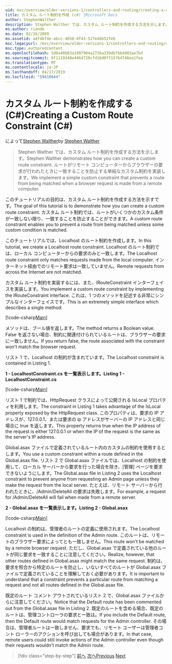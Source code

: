 ```yaml
---
uid: mvc/overview/older-versions-1/controllers-and-routing/creating-a-custom-route-constraint-cs
title: カスタム ルート制約を作成 (c#) |Microsoft Docs
author: StephenWalther
description: Stephen Walther では、カスタム ルート制約を作成する方法を示します。 単純な実装のルートがされたりすることを防止するカスタムの制約に一致する w.
ms.author: riande
ms.date: 02/16/2009
ms.assetid: a4f4bf4e-abcc-4650-8f43-527e48b52fe6
msc.legacyurl: /mvc/overview/older-versions-1/controllers-and-routing/creating-a-custom-route-constraint-cs
msc.type: authoredcontent
ms.openlocfilehash: 5d8a40b03a1997904a2736a339dbf6b4003ae7bd
ms.sourcegitcommit: 0f1119340e4464720cfd16d0ff15764746ea1fea
ms.translationtype: MT
ms.contentlocale: ja-JP
ms.lasthandoff: 04/17/2019
ms.locfileid: "59410644"
---
```

# <a name="creating-a-custom-route-constraint-c"></a><span data-ttu-id="da422-104">カスタム ルート制約を作成する (C#)</span><span class="sxs-lookup"><span data-stu-id="da422-104">Creating a Custom Route Constraint (C#)</span></span>

<span data-ttu-id="da422-105">によって[Stephen Walther](https://github.com/StephenWalther)</span><span class="sxs-lookup"><span data-stu-id="da422-105">by [Stephen Walther](https://github.com/StephenWalther)</span></span>

> <span data-ttu-id="da422-106">Stephen Walther では、カスタム ルート制約を作成する方法を示します。</span><span class="sxs-lookup"><span data-stu-id="da422-106">Stephen Walther demonstrates how you can create a custom route constraint.</span></span> <span data-ttu-id="da422-107">ルートがリモート コンピューターからブラウザーの要求が行われたときに一致することを防止する単純なカスタム制約を実装します。</span><span class="sxs-lookup"><span data-stu-id="da422-107">We implement a simple custom constraint that prevents a route from being matched when a browser request is made from a remote computer.</span></span>


<span data-ttu-id="da422-108">このチュートリアルの目的は、カスタム ルート制約を作成する方法を示すです。</span><span class="sxs-lookup"><span data-stu-id="da422-108">The goal of this tutorial is to demonstrate how you can create a custom route constraint.</span></span> <span data-ttu-id="da422-109">カスタム ルート制約では、ルートがいくつかのカスタム条件が一致しない限り、一致することを防止することができます。</span><span class="sxs-lookup"><span data-stu-id="da422-109">A custom route constraint enables you to prevent a route from being matched unless some custom condition is matched.</span></span>

<span data-ttu-id="da422-110">このチュートリアルでは、Localhost のルート制約を作成します。</span><span class="sxs-lookup"><span data-stu-id="da422-110">In this tutorial, we create a Localhost route constraint.</span></span> <span data-ttu-id="da422-111">Localhost のルート制約では、ローカル コンピューターからの要求のみと一致します。</span><span class="sxs-lookup"><span data-stu-id="da422-111">The Localhost route constraint only matches requests made from the local computer.</span></span> <span data-ttu-id="da422-112">インターネット経由でのリモート要求は一致していません。</span><span class="sxs-lookup"><span data-stu-id="da422-112">Remote requests from across the Internet are not matched.</span></span>

<span data-ttu-id="da422-113">カスタム ルート制約を実装するには、また、IRouteConstraint インターフェイスを実装します。</span><span class="sxs-lookup"><span data-stu-id="da422-113">You implement a custom route constraint by implementing the IRouteConstraint interface.</span></span> <span data-ttu-id="da422-114">これは、1 つのメソッドを記述する非常にシンプルなインターフェイスです。</span><span class="sxs-lookup"><span data-stu-id="da422-114">This is an extremely simple interface which describes a single method:</span></span>

[!code-csharp[Main](creating-a-custom-route-constraint-cs/samples/sample1.cs)]

<span data-ttu-id="da422-115">メソッドは、ブール値を返します。</span><span class="sxs-lookup"><span data-stu-id="da422-115">The method returns a Boolean value.</span></span> <span data-ttu-id="da422-116">False を返さない場合、制約に関連付けられているルートは、ブラウザーの要求に一致しません。</span><span class="sxs-lookup"><span data-stu-id="da422-116">If you return false, the route associated with the constraint won't match the browser request.</span></span>

<span data-ttu-id="da422-117">リスト 1 で、Localhost の制約が含まれています。</span><span class="sxs-lookup"><span data-stu-id="da422-117">The Localhost constraint is contained in Listing 1.</span></span>

<span data-ttu-id="da422-118">**1 - LocalhostConstraint.cs を一覧表示します。**</span><span class="sxs-lookup"><span data-stu-id="da422-118">**Listing 1 - LocalhostConstraint.cs**</span></span>

[!code-csharp[Main](creating-a-custom-route-constraint-cs/samples/sample2.cs)]

<span data-ttu-id="da422-119">リスト 1 で制約では、HttpRequest クラスによって公開される IsLocal プロパティを利用します。</span><span class="sxs-lookup"><span data-stu-id="da422-119">The constraint in Listing 1 takes advantage of the IsLocal property exposed by the HttpRequest class.</span></span> <span data-ttu-id="da422-120">このプロパティは、要求の IP アドレスが、127.0.0.1、または要求の ip アドレスがサーバーの IP アドレスと同じ場合に true を返します。</span><span class="sxs-lookup"><span data-stu-id="da422-120">This property returns true when the IP address of the request is either 127.0.0.1 or when the IP of the request is the same as the server's IP address.</span></span>

<span data-ttu-id="da422-121">Global.asax ファイルで定義されているルート内のカスタムの制約を使用するとします。</span><span class="sxs-lookup"><span data-stu-id="da422-121">You use a custom constraint within a route defined in the Global.asax file.</span></span> <span data-ttu-id="da422-122">リスト 2 で Global.asax ファイルでは、Localhost の制約を使用して、ローカル サーバーから要求を行った場合を除き、[管理] ページを要求できないようにします。</span><span class="sxs-lookup"><span data-stu-id="da422-122">The Global.asax file in Listing 2 uses the Localhost constraint to prevent anyone from requesting an Admin page unless they make the request from the local server.</span></span> <span data-ttu-id="da422-123">たとえば、リモート サーバーから行われたときに、/Admin/DeleteAll の要求は失敗します。</span><span class="sxs-lookup"><span data-stu-id="da422-123">For example, a request for /Admin/DeleteAll will fail when made from a remote server.</span></span>

<span data-ttu-id="da422-124">**2 - Global.asax を一覧表示します。**</span><span class="sxs-lookup"><span data-stu-id="da422-124">**Listing 2 - Global.asax**</span></span>

[!code-csharp[Main](creating-a-custom-route-constraint-cs/samples/sample3.cs)]

<span data-ttu-id="da422-125">Localhost の制約は、管理者のルートの定義に使用されます。</span><span class="sxs-lookup"><span data-stu-id="da422-125">The Localhost constraint is used in the definition of the Admin route.</span></span> <span data-ttu-id="da422-126">このルートは、リモートのブラウザー要求によってとも一致しません。</span><span class="sxs-lookup"><span data-stu-id="da422-126">This route won't be matched by a remote browser request.</span></span> <span data-ttu-id="da422-127">ただし、Global.asax で定義されている他のルートが同じ要求を一致することに注意してください。</span><span class="sxs-lookup"><span data-stu-id="da422-127">Realize, however, that other routes defined in Global.asax might match the same request.</span></span> <span data-ttu-id="da422-128">制約は、要求を照合から特定のルートを防止し、いないすべてのルートが Global.asax ファイルで定義されていることを理解しておく必要があります。</span><span class="sxs-lookup"><span data-stu-id="da422-128">It is important to understand that a constraint prevents a particular route from matching a request and not all routes defined in the Global.asax file.</span></span>

<span data-ttu-id="da422-129">既定のルート コメント アウトされているリスト 2 で、Global.asax ファイルからに注意してください。</span><span class="sxs-lookup"><span data-stu-id="da422-129">Notice that the Default route has been commented out from the Global.asax file in Listing 2.</span></span> <span data-ttu-id="da422-130">既定のルートを含める場合、既定のルートは、管理コントローラの要求と一致は。</span><span class="sxs-lookup"><span data-stu-id="da422-130">If you include the Default route, then the Default route would match requests for the Admin controller.</span></span> <span data-ttu-id="da422-131">その場合は、管理者ルートは一致しません、要求でも、リモート ユーザーは管理者コント ローラーのアクションを呼び出しても場合があります。</span><span class="sxs-lookup"><span data-stu-id="da422-131">In that case, remote users could still invoke actions of the Admin controller even though their requests wouldn't match the Admin route.</span></span>

> [!div class="step-by-step"]
> <span data-ttu-id="da422-132">[前へ](creating-a-route-constraint-cs.md)
> [次へ](asp-net-mvc-controller-overview-vb.md)</span><span class="sxs-lookup"><span data-stu-id="da422-132">[Previous](creating-a-route-constraint-cs.md)
[Next](asp-net-mvc-controller-overview-vb.md)</span></span>
